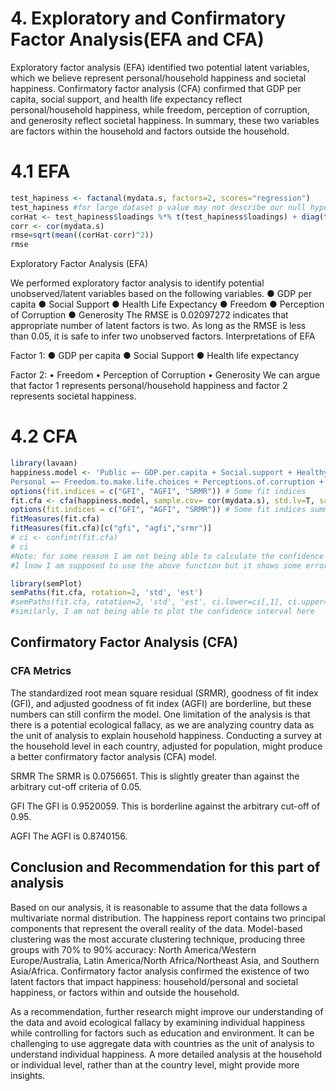 # 4. Exploratory and Confirmatory Factor Analysis(EFA and CFA)
Exploratory factor analysis (EFA) identified two potential latent variables, which we believe represent personal/household happiness and societal happiness. Confirmatory factor analysis (CFA) confirmed that GDP per capita, social support, and health life expectancy reflect personal/household happiness, while freedom, perception of corruption, and generosity reflect societal happiness. In summary, these two variables are factors within the household and factors outside the household.
# 4.1 EFA
```r
test_hapiness <- factanal(mydata.s, factors=2, scores="regression")
test_hapiness #for large dataset p value may not describe our null hypothesis.
corHat <- test_hapiness$loadings %*% t(test_hapiness$loadings) + diag(test_hapiness$uniquenesses)
corr <- cor(mydata.s)
rmse=sqrt(mean((corHat-corr)^2))
rmse
```
Exploratory Factor Analysis (EFA)

We performed exploratory factor analysis to identify potential unobserved/latent variables based on the following variables.
● GDP per capita
● Social Support
● Health Life Expectancy
● Freedom
● Perception of Corruption 
● Generosity
The RMSE is 0.02097272 indicates that appropriate number of latent factors is two. As long as the RMSE is less than 0.05, it is safe to infer two unobserved factors.
Interpretations of EFA

Factor 1:
● GDP per capita
● Social Support
● Health life expectancy

Factor 2:
• Freedom
• Perception of Corruption 
• Generosity 
We can argue that factor 1 represents personal/household happiness and factor 2 represents societal happiness.

# 4.2 CFA
```r
library(lavaan)
happiness.model <- 'Public =~ GDP.per.capita + Social.support + Healthy.life.expectancy
Personal =~ Freedom.to.make.life.choices + Perceptions.of.corruption + Generosity'
options(fit.indices = c("GFI", "AGFI", "SRMR")) # Some fit indices
fit.cfa <- cfa(happiness.model, sample.cov= cor(mydata.s), std.lv=T, sample.nobs = nrow(mydata.s))
options(fit.indices = c("GFI", "AGFI", "SRMR")) # Some fit indices summary(fit.cfa, fit.measures=TRUE)
fitMeasures(fit.cfa)
fitMeasures(fit.cfa)[c("gfi", "agfi","srmr")]
# ci <- confint(fit.cfa)
# ci
#Note: for some reason I am not being able to calculate the confidence interval here
#I lnow I am supposed to use the above function but it shows some error so I left it as is. 

library(semPlot)
semPaths(fit.cfa, rotation=2, 'std', 'est')
#semPaths(fit.cfa, rotation=2, 'std', 'est', ci.lower=ci[,1], ci.upper=ci[,2])
#similarly, I am not being able to plot the confidence interval here
```
## Confirmatory Factor Analysis (CFA)

### CFA Metrics

The standardized root mean square residual (SRMR), goodness of fit index (GFI), and adjusted goodness of fit index (AGFI) are borderline, but these numbers can still confirm the model. One limitation of the analysis is that there is a potential ecological fallacy, as we are analyzing country data as the unit of analysis to explain household happiness. Conducting a survey at the household level in each country, adjusted for population, might produce a better confirmatory factor analysis (CFA) model.

SRMR
The SRMR is 0.0756651. This is slightly greater than against the arbitrary cut-off criteria of 0.05.

GFI
The GFI is 0.9520059. This is borderline against the arbitrary cut-off of 0.95.

AGFI
The AGFI is 0.8740156.

## Conclusion and Recommendation for this part of analysis
Based on our analysis, it is reasonable to assume that the data follows a multivariate normal distribution. The happiness report contains two principal components that represent the overall reality of the data. Model-based clustering was the most accurate clustering technique, producing three groups with 70% to 90% accuracy: North America/Western Europe/Australia, Latin America/North Africa/Northeast Asia, and Southern Asia/Africa. Confirmatory factor analysis confirmed the existence of two latent factors that impact happiness: household/personal and societal happiness, or factors within and outside the household.

As a recommendation, further research might improve our understanding of the data and avoid ecological fallacy by examining individual happiness while controlling for factors such as education and environment. It can be challenging to use aggregate data with countries as the unit of analysis to understand individual happiness. A more detailed analysis at the household or individual level, rather than at the country level, might provide more insights.



